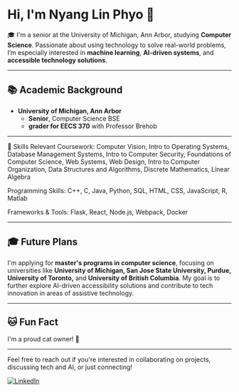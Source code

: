 # Hi, I'm Nyang Lin Phyo 👋

🎓 I'm a senior at the University of Michigan, Ann Arbor, studying **Computer Science**. Passionate about using technology to solve real-world problems, I’m especially interested in **machine learning**, **AI-driven systems**, and **accessible technology solutions**.

---

## 📚 Academic Background

* **University of Michigan, Ann Arbor**
  * **Senior**, Computer Science BSE
  * **grader for EECS 370** with Professor Brehob

---

🎯 Skills
Relevant Coursework:
Computer Vision, Intro to Operating Systems, Database Management Systems, Intro to Computer Security, Foundations of Computer Science, Web Systems, Web Design, Intro to Computer Organization, Data Structures and Algorithms, Discrete Mathematics, Linear Algebra

Programming Skills:
C++, C, Java, Python, SQL, HTML, CSS, JavaScript, R, Matlab

Frameworks & Tools:
Flask, React, Node.js, Webpack, Docker

---

## 🎓 Future Plans

I'm applying for **master's programs in computer science**, focusing on universities like **University of Michigan, San Jose State University, Purdue, University of Toronto,** and **University of British Columbia**. My goal is to further explore AI-driven accessibility solutions and contribute to tech innovation in areas of assistive technology.

---

## 🐱 Fun Fact

I'm a proud cat owner! 🐾

---

Feel free to reach out if you're interested in collaborating on projects, discussing tech and AI, or just connecting! 

[![LinkedIn](https://img.shields.io/badge/-LinkedIn-blue?style=flat&logo=Linkedin&logoColor=white)](https://www.linkedin.com/in/nyang-lin-phyo-698245241/)  
